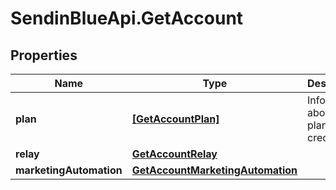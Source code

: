 # SendinBlueApi.GetAccount

## Properties
Name | Type | Description | Notes
------------ | ------------- | ------------- | -------------
**plan** | [**[GetAccountPlan]**](GetAccountPlan.md) | Information about your plans and credits | 
**relay** | [**GetAccountRelay**](GetAccountRelay.md) |  | [optional] 
**marketingAutomation** | [**GetAccountMarketingAutomation**](GetAccountMarketingAutomation.md) |  | [optional] 


